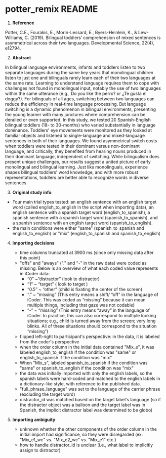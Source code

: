 # potter_remix README

1. **Reference**

Potter, C.E., Fourakis, E., Morin-Lessard, E., Byers-Heinlein, K., & Lew-Williams, C. (2019). Bilingual toddlers’ comprehension of mixed sentences is asymmetrical across their two languages. Developmental Science, 22(4), e12794.

2. **Abstract**

In bilingual language environments, infants and toddlers listen to two separate languages during the same key years that monolingual children listen to just one and bilinguals rarely learn each of their two languages at the same rate. Learning to understand language requires them to cope with challenges not found in monolingual input, notably the use of two languages within the same utterance (e.g., Do you like the perro? or ¿Te gusta el doggy?). For bilinguals of all ages, switching between two languages can reduce the efficiency in real-time language processing. But language switching is a dynamic phenomenon in bilingual environments, presenting the young learner with many junctures where comprehension can be derailed or even supported. In this study, we tested 20 Spanish-English bilingual toddlers (18- to 30-months) who varied substantially in language dominance. Toddlers' eye movements were monitored as they looked at familiar objects and listened to single-language and mixed-language sentences in both of their languages. We found asymmetrical switch costs when toddlers were tested in their dominant versus non-dominant language, and critically, they benefited from hearing nouns produced in their dominant language, independent of switching. While bilingualism does present unique challenges, our results suggest a united picture of early monolingual and bilingual learning. Just like monolinguals, experience shapes bilingual toddlers' word knowledge, and with more robust representations, toddlers are better able to recognize words in diverse sentences.

3. **Original study info**

- Four main trial types tested: an english sentence with an english target word (called english_to_english in the script when importing data), an english sentence with a spanish target word (english_to_spanish), a spanish sentence with a spanish target word (spanish_to_spanish), and a spanish sentence with an english target word (spanish_to_english).
- the main conditions were either "same" (spanish_to_spanish and english_to_english) or "mix" (english_to_spanish and spanish_to_english)

4. **Importing decisions**
    - time columns truncated at 3900 ms (since only missing data after this point)
    - "offs" and "aways" ("." and "-" in the raw data) were coded as missing. Below is an overview of what each coded value represents in iCoder data:
        - “0” ~“distractor” (look to distractor)
        - “1” ~ “target” ( look to target )
        - “0.5” ~ “other” (child is fixating the center of the screen)
        - “.” ~ “missing” (This entry means a shift/ “off” in the language of iCoder. This was coded as “missing” because it can mean multiple things, including that gaze was not codable)
        - “-” ~ “missing” (This entry means “away” in the language of iCoder. In practice, this can also correspond to multiple looking situations; e.g., child is turned away from the screen; very long blinks. All of these situations should correspond to the situation “missing”)
    - flipped left-right to participant's perspective: in the data, it is labeled from the coder's perspective
    - when the order column in the initial data contained "Mix_e", it was labeled english_to_english if the condition was "same" or english_to_spanish if the condition was "mix"
    - When "Mix_s", labeled spanish_to_spanish if the condition was "same" or spanish_to_english if the condition was "mix"
    - the data was initially imported with only the english labels, so the spanish labels were hard-coded and matched to the english labels in a dictionary-like style, with reference to the published data.
    - "full_phrase_language" was set to the language of the carrier phrase (excluding the target word)
    - distractor_id was matched based on the target label's language (so if the distractor object was a balloon and the target label was in Spanish, the implicit distractor label was determined to be globo)

5. **Importing ambiguity**
    - unknown whether the other components of the order column in the initial import had significance, so they were disregarded (ex. "Mix_e1_wc" vs. "Mix_e2_wc" vs. "Mix_e1" etc.)
    - how to handle distractor_id is unclear (i.e., what label to implicitly assign to distractor)

